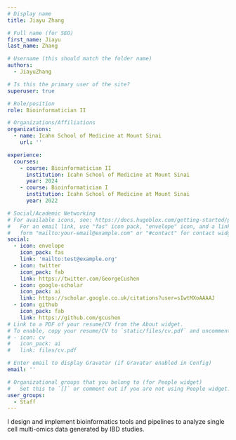 ```yaml
---
# Display name
title: Jiayu Zhang

# Full name (for SEO)
first_name: Jiayu
last_name: Zhang

# Username (this should match the folder name)
authors:
  - JiayuZhang

# Is this the primary user of the site?
superuser: true

# Role/position
role: Bioinformatician II

# Organizations/Affiliations
organizations:
  - name: Icahn School of Medicine at Mount Sinai
    url: ''

experience:
  courses:
    - course: Bioinformatician II
      institution: Icahn School of Medicine at Mount Sinai
      year: 2024
    - course: Bioinformatician I
      institution: Icahn School of Medicine at Mount Sinai
      year: 2022 

# Social/Academic Networking
# For available icons, see: https://docs.hugoblox.com/getting-started/page-builder/#icons
#   For an email link, use "fas" icon pack, "envelope" icon, and a link in the
#   form "mailto:your-email@example.com" or "#contact" for contact widget.
social:
  - icon: envelope
    icon_pack: fas
    link: 'mailto:test@example.org'
  - icon: twitter
    icon_pack: fab
    link: https://twitter.com/GeorgeCushen
  - icon: google-scholar
    icon_pack: ai
    link: https://scholar.google.co.uk/citations?user=sIwtMXoAAAAJ
  - icon: github
    icon_pack: fab
    link: https://github.com/gcushen
# Link to a PDF of your resume/CV from the About widget.
# To enable, copy your resume/CV to `static/files/cv.pdf` and uncomment the lines below.
# - icon: cv
#   icon_pack: ai
#   link: files/cv.pdf

# Enter email to display Gravatar (if Gravatar enabled in Config)
email: ''

# Organizational groups that you belong to (for People widget)
#   Set this to `[]` or comment out if you are not using People widget.
user_groups:
  - Staff
---
```


I design and implement bioinformatics tools and pipelines to analyze single cell multi-omics data generated by IBD studies.

